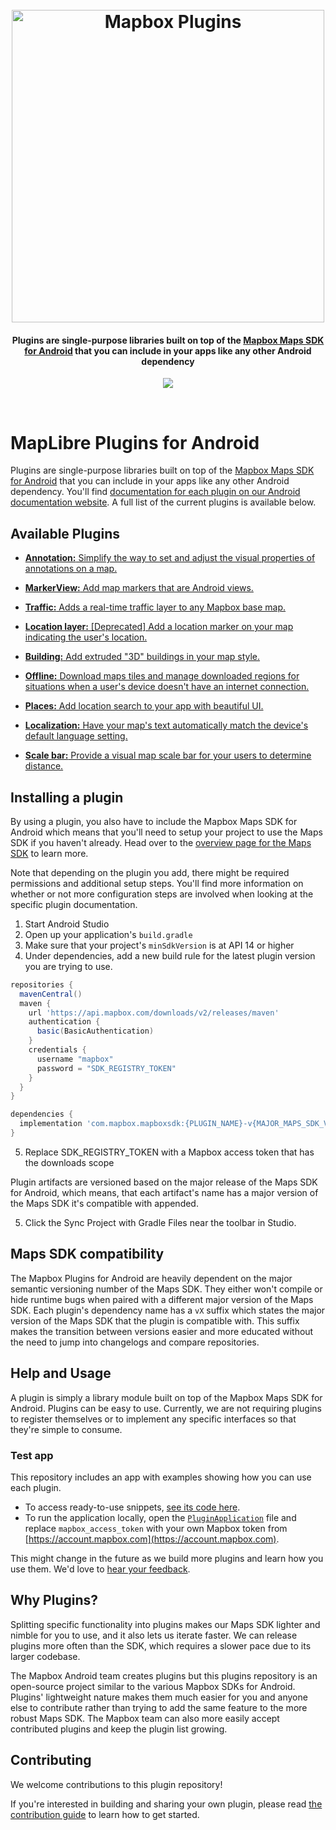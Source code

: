 <h1 align="center">
  <br>
  <a href="https://www.mapbox.com/android-docs/plugins/overview/"><img src="https://github.com/mapbox/mapbox-plugins-android/blob/master/.github/mlb-plugins-logo.png" alt="Mapbox Plugins" width="500"></a>
</h1>

<h4 align="center">Plugins are single-purpose libraries built on top of the <a href="https://www.mapbox.com/android-docs/">Mapbox Maps SDK for Android</a> that you can include in your apps like any other Android dependency</h4>

<p align="center">
  <a href="https://circleci.com/gh/mapbox/mapbox-plugins-android">
    <img src="https://circleci.com/gh/mapbox/mapbox-plugins-android.svg?style=shield&circle-token=:circle-token">
  </a>
</p>
<br>

# MapLibre Plugins for Android

Plugins are single-purpose libraries built on top of the [Mapbox Maps SDK for Android](https://www.mapbox.com/android-docs/) that you can include in your apps like any other Android dependency. You'll find [documentation for each plugin on our Android documentation website](https://www.mapbox.com/android-docs/plugins/overview/). A full list of the current plugins is available below.

## Available Plugins

* [**Annotation:** Simplify the way to set and adjust the visual properties of annotations on a map.](https://github.com/maplibre/maplibre-plugins-android/tree/master/plugin-annotation)

* [**MarkerView:** Add map markers that are Android views.](https://github.com/maplibre/maplibre-plugins-android/tree/master/plugin-markerview)

* [**Traffic:** Adds a real-time traffic layer to any Mapbox base map.](https://github.com/maplibre/maplibre-plugins-android/tree/master/plugin-traffic)

* [**Location layer:** [Deprecated] Add a location marker on your map indicating the user's location.](https://github.com/maplibre/maplibre-plugins-android/tree/master/plugin-locationlayer)

* [**Building:** Add extruded "3D" buildings in your map style.](https://github.com/maplibre/maplibre-plugins-android/tree/master/plugin-building)

* [**Offline:** Download maps tiles and manage downloaded regions for situations when a user's device doesn't have an internet connection.](https://github.com/maplibre/maplibre-plugins-android/tree/master/plugin-offline)

* [**Places:** Add location search to your app with beautiful UI.](https://github.com/maplibre/maplibre-plugins-android/tree/master/plugin-places)

* [**Localization:** Have your map's text automatically match the device's default language setting.](https://github.com/maplibre/maplibre-plugins-android/tree/master/plugin-localization)

* [**Scale bar:** Provide a visual map scale bar for your users to determine distance.](https://github.com/maplibre/maplibre-plugins-android/tree/master/plugin-scalebar)

## Installing a plugin

By using a plugin, you also have to include the Mapbox Maps SDK for Android which means that you'll need to setup your project to use the Maps SDK if you haven't already. Head over to the [overview page for the Maps SDK](https://www.mapbox.com/android-docs/map-sdk/overview/) to learn more.

Note that depending on the plugin you add, there might be required permissions and additional setup steps. You'll find more information on whether or not more configuration steps are involved when looking at the specific plugin documentation.

1. Start Android Studio
2. Open up your application's `build.gradle`
3. Make sure that your project's `minSdkVersion` is at API 14 or higher
4. Under dependencies, add a new build rule for the latest plugin version you are trying to use.
```gradle
repositories {
  mavenCentral()
  maven {
    url 'https://api.mapbox.com/downloads/v2/releases/maven'
    authentication {
      basic(BasicAuthentication)
    }
    credentials {
      username "mapbox"
      password = "SDK_REGISTRY_TOKEN"
    }
  }
}

dependencies {
  implementation 'com.mapbox.mapboxsdk:{PLUGIN_NAME}-v{MAJOR_MAPS_SDK_VERSION_NUMBER}:PLUGIN_VERSION_NUMBER'
}
```
5. Replace SDK_REGISTRY_TOKEN with a Mapbox access token that has the downloads scope

Plugin artifacts are versioned based on the major release of the Maps SDK for Android, which means, that each artifact's name has a major version of the Maps SDK it's compatible with appended.

5. Click the Sync Project with Gradle Files near the toolbar in Studio.

## Maps SDK compatibility

The Mapbox Plugins for Android are heavily dependent on the major semantic versioning number of the Maps SDK. They either won't compile or hide runtime bugs when paired with a different major version of the Maps SDK. Each plugin's dependency name has a `vX` suffix which states the major version of the Maps SDK that the plugin is compatible with. This suffix makes the transition between versions easier and more educated without the need to jump into changelogs and compare repositories.

## Help and Usage

A plugin is simply a library module built on top of the Mapbox Maps SDK for Android. Plugins can be easy to use. Currently, we are not requiring plugins to register themselves or to implement any specific interfaces so that they're simple to consume.

### Test app

This repository includes an app with examples showing how you can use each plugin.
- To access ready-to-use snippets, [see its code here](https://github.com/mapbox/mapbox-plugins-android/tree/master/app/src/main/java/com/mapbox/mapboxsdk/plugins/testapp).
- To run the application locally, open the [`PluginApplication`](https://github.com/mapbox/mapbox-plugins-android/blob/4ff768983323cc4a57791bcb577639109e4fd9ce/app/src/main/java/com/mapbox/mapboxsdk/plugins/testapp/PluginApplication.kt) file and replace `mapbox_access_token` with your own Mapbox token from [https://account.mapbox.com](https://account.mapbox.com).

This might change in the future as we build more plugins and learn how you use them. We'd love to [hear your feedback](https://github.com/mapbox/mapbox-plugins-android/issues).

## Why Plugins?

Splitting specific functionality into plugins makes our Maps SDK lighter and nimble for you to use, and it also lets us iterate faster. We can release plugins more often than the SDK, which requires a slower pace due to its larger codebase.

The Mapbox Android team creates plugins but this plugins repository is an open-source project similar to the various Mapbox SDKs for Android.
Plugins' lightweight nature makes them much easier for you and anyone else to contribute rather than trying to add the same feature to the more robust Maps SDK. The Mapbox team can also more easily accept contributed plugins and keep the plugin list growing.

## Contributing

We welcome contributions to this plugin repository!

If you're interested in building and sharing your own plugin, please read [the contribution guide](https://github.com/maplibre/maplibre-plugins-android/blob/master/CONTRIBUTING.md) to learn how to get started.
